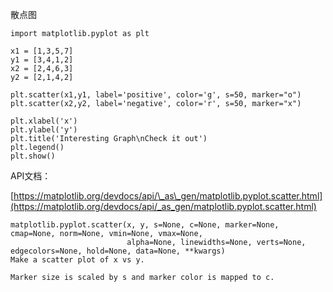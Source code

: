 散点图

```
import matplotlib.pyplot as plt

x1 = [1,3,5,7]
y1 = [3,4,1,2]
x2 = [2,4,6,3]
y2 = [2,1,4,2]

plt.scatter(x1,y1, label='positive', color='g', s=50, marker="o")
plt.scatter(x2,y2, label='negative', color='r', s=50, marker="x")

plt.xlabel('x')
plt.ylabel('y')
plt.title('Interesting Graph\nCheck it out')
plt.legend()
plt.show()
```



API文档：

[https://matplotlib.org/devdocs/api/\_as\_gen/matplotlib.pyplot.scatter.html](https://matplotlib.org/devdocs/api/_as_gen/matplotlib.pyplot.scatter.html)

```
matplotlib.pyplot.scatter(x, y, s=None, c=None, marker=None, cmap=None, norm=None, vmin=None, vmax=None, 
                          alpha=None, linewidths=None, verts=None, edgecolors=None, hold=None, data=None, **kwargs)
Make a scatter plot of x vs y.

Marker size is scaled by s and marker color is mapped to c.
```



